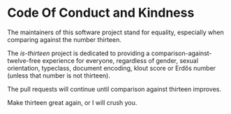 # Code Of Conduct and Kindness

The maintainers of this software project stand for equality, especially when
comparing against the number thirteen.

The *is-thirteen* project is dedicated to providing a
comparison-against-twelve-free experience for everyone, regardless of gender,
sexual orientation, typeclass, document encoding, klout score or Erdős number (unless that number is not thirteen).

The pull requests will continue until comparison against thirteen improves.

Make thirteen great again, or I will crush you.
